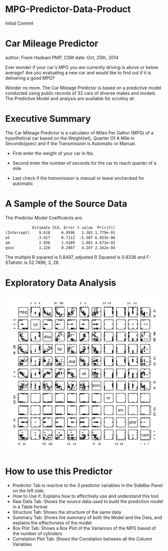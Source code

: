 MPG-Predictor-Data-Product
==========================

Initial Commit

Car Mileage Predictor
========================================================
author: Frank Hasbani PMP, CSM
date: Oct, 25th, 2014

Ever wonder if your car's MPG you are currently driving is above or below average?
Are you evaluating a new car and would like to find out if it is delivering a good MPG?

Wonder no more. The Car Mileage Predictor is based on a predictive model conducted using public records of 32 cars of diverse makes and models. The Predictive Model and analysis are available for scrutiny at: 

Executive Summary 
========================================================

The Car Mileage Predictor is a calculator of Miles Per Gallon (MPG) of a hypothetical car based on the Weight(wt), Quarter Of A Mile in Seconds(qsec) and if the Transmission is Automatic or Manual.

- First enter the weight of your car in lbs.

- Second enter the number of seconds for the car to reach quarter of a mile

- Last check if the transmission is manual or leave unchecked for automatic

A Sample of the Source Data
========================================================
The Predictor Model Coefficients are:

```
            Estimate Std. Error t value  Pr(>|t|)
(Intercept)    9.618     6.9596   1.382 1.779e-01
wt            -3.917     0.7112  -5.507 6.953e-06
am             2.936     1.4109   2.081 4.672e-02
qsec           1.226     0.2887   4.247 2.162e-04
```
The multiple R squared is 0.8497, adjusted R Squared is 0.8336 and F-STatistic is 52.7496, 3, 28


Exploratory Data Analysis
========================================================

![plot of chunk unnamed-chunk-2](index-figure/unnamed-chunk-2.png) 


How to use this Predictor 
========================================================
- Predictor Tab is reactive to the 3 predictor variables in the SideBar Panel on the left side. 
- How to Use It: Explains how to effectively use and understand this tool 
- Raw Data Tab: Shows the source data used to build the prediction model in a Table format
- Structure Tab: Shows the structure of the same data
- Summary Tab: Shows the summary of both the Model and the Data, and explains the effectivness of the model.
- Box Plot Tab: Shows a Box Plot of the Variances of the MPG based of the number of cylinders
- Correlation Plot Tab: Shows the Correlation between all the Column Variables
